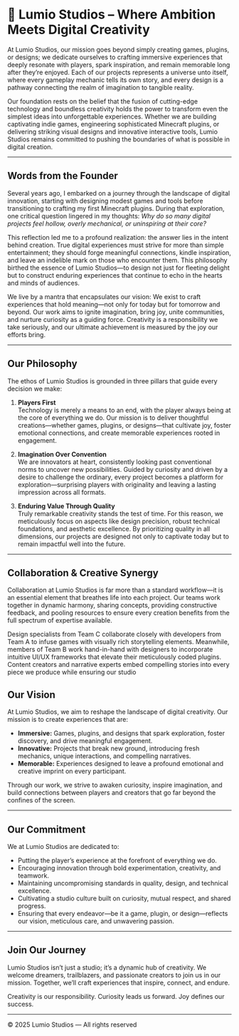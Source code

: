 # 🌙 Lumio Studios – Where Ambition Meets Digital Creativity

At Lumio Studios, our mission goes beyond simply creating games, plugins, or designs; we dedicate ourselves to crafting immersive experiences that deeply resonate with players, spark inspiration, and remain memorable long after they’re enjoyed. Each of our projects represents a universe unto itself, where every gameplay mechanic tells its own story, and every design is a pathway connecting the realm of imagination to tangible reality.

Our foundation rests on the belief that the fusion of cutting-edge technology and boundless creativity holds the power to transform even the simplest ideas into unforgettable experiences. Whether we are building captivating indie games, engineering sophisticated Minecraft plugins, or delivering striking visual designs and innovative interactive tools, Lumio Studios remains committed to pushing the boundaries of what is possible in digital creation.

---

## Words from the Founder

Several years ago, I embarked on a journey through the landscape of digital innovation, starting with designing modest games and tools before transitioning to crafting my first Minecraft plugins. During that exploration, one critical question lingered in my thoughts: *Why do so many digital projects feel hollow, overly mechanical, or uninspiring at their core?*

This reflection led me to a profound realization: the answer lies in the intent behind creation. True digital experiences must strive for more than simple entertainment; they should forge meaningful connections, kindle inspiration, and leave an indelible mark on those who encounter them. This philosophy birthed the essence of Lumio Studios—to design not just for fleeting delight but to construct enduring experiences that continue to echo in the hearts and minds of audiences.

We live by a mantra that encapsulates our vision: We exist to craft experiences that hold meaning—not only for today but for tomorrow and beyond. Our work aims to ignite imagination, bring joy, unite communities, and nurture curiosity as a guiding force. Creativity is a responsibility we take seriously, and our ultimate achievement is measured by the joy our efforts bring.

---

## Our Philosophy

The ethos of Lumio Studios is grounded in three pillars that guide every decision we make:

1. **Players First**  
   Technology is merely a means to an end, with the player always being at the core of everything we do. Our mission is to deliver thoughtful creations—whether games, plugins, or designs—that cultivate joy, foster emotional connections, and create memorable experiences rooted in engagement.

2. **Imagination Over Convention**  
   We are innovators at heart, consistently looking past conventional norms to uncover new possibilities. Guided by curiosity and driven by a desire to challenge the ordinary, every project becomes a platform for exploration—surprising players with originality and leaving a lasting impression across all formats.

3. **Enduring Value Through Quality**  
   Truly remarkable creativity stands the test of time. For this reason, we meticulously focus on aspects like design precision, robust technical foundations, and aesthetic excellence. By prioritizing quality in all dimensions, our projects are designed not only to captivate today but to remain impactful well into the future.

---

## Collaboration & Creative Synergy

Collaboration at Lumio Studios is far more than a standard workflow—it is an essential element that breathes life into each project. Our teams work together in dynamic harmony, sharing concepts, providing constructive feedback, and pooling resources to ensure every creation benefits from the full spectrum of expertise available.

Design specialists from Team C collaborate closely with developers from Team A to infuse games with visually rich storytelling elements. Meanwhile, members of Team B work hand-in-hand with designers to incorporate intuitive UI/UX frameworks that elevate their meticulously coded plugins. Content creators and narrative experts embed compelling stories into every piece we produce while ensuring our studio

## Our Vision

At Lumio Studios, we aim to reshape the landscape of digital creativity. Our mission is to create experiences that are:

- **Immersive:** Games, plugins, and designs that spark exploration, foster discovery, and drive meaningful engagement.  
- **Innovative:** Projects that break new ground, introducing fresh mechanics, unique interactions, and compelling narratives.  
- **Memorable:** Experiences designed to leave a profound emotional and creative imprint on every participant.  

Through our work, we strive to awaken curiosity, inspire imagination, and build connections between players and creators that go far beyond the confines of the screen.

---

## Our Commitment

We at Lumio Studios are dedicated to:

- Putting the player’s experience at the forefront of everything we do.  
- Encouraging innovation through bold experimentation, creativity, and teamwork.  
- Maintaining uncompromising standards in quality, design, and technical excellence.  
- Cultivating a studio culture built on curiosity, mutual respect, and shared progress.  
- Ensuring that every endeavor—be it a game, plugin, or design—reflects our vision, meticulous care, and unwavering passion.

---

## Join Our Journey

Lumio Studios isn’t just a studio; it’s a dynamic hub of creativity. We welcome dreamers, trailblazers, and passionate creators to join us in our mission. Together, we’ll craft experiences that inspire, connect, and endure.

Creativity is our responsibility. Curiosity leads us forward. Joy defines our success.

---

© 2025 Lumio Studios — All rights reserved

